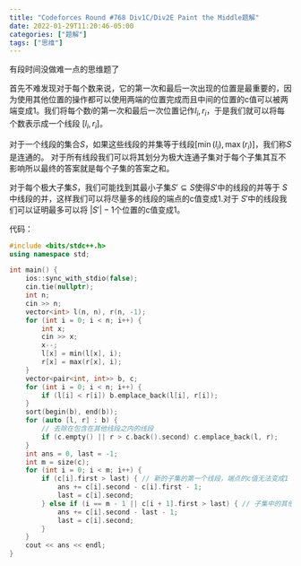 ```yaml
---
title: "Codeforces Round #768 Div1C/Div2E Paint the Middle题解"
date: 2022-01-29T11:20:46-05:00
categories: ["题解"]
tags: ["思维"]
---
```

有段时间没做难一点的思维题了
<!--more-->

首先不难发现对于每个数来说，它的第一次和最后一次出现的位置是最重要的，因为使用其他位置的操作都可以使用两端的位置完成而且中间的位置的c值可以被两端变成1。我们将每个数$i$的第一次和最后一次位置记作$l_i, r_i$，于是我们就可以将每个数表示成一个线段 $[l_i, r_i]$。

对于一个线段的集合$S$，如果这些线段的并集等于线段$[\min(l_i), \max(r_i)]$，我们称$S$是连通的。 对于所有线段我们可以将其划分为极大连通子集对于每个子集其互不影响所以最终的答案就是每个子集的答案之和。

对于每个极大子集$S$，我们可能找到其最小子集$S'\subseteq S$使得$S'$中的线段的并等于 $S$中线段的并，这样我们可以将尽量多的线段的端点的c值变成1.对于 $S'$中的线段我们可以证明最多可以将 $|S'|-1$个位置的c值变成1。

代码：

```cpp
#include <bits/stdc++.h>
using namespace std;

int main() {
    ios::sync_with_stdio(false);
    cin.tie(nullptr);
    int n;
    cin >> n;
    vector<int> l(n, n), r(n, -1);
    for (int i = 0; i < n; i++) {
        int x;
        cin >> x;
        x--;
        l[x] = min(l[x], i);
        r[x] = max(r[x], i);
    }
    vector<pair<int, int>> b, c;
    for (int i = 0; i < n; i++) {
        if (l[i] < r[i]) b.emplace_back(l[i], r[i]);
    }
    sort(begin(b), end(b));
    for (auto [l, r] : b) {
        // 去除在包含在其他线段之内的线段
        if (c.empty() || r > c.back().second) c.emplace_back(l, r);
    }
    int ans = 0, last = -1;
    int m = size(c);
    for (int i = 0; i < m; i++) {
        if (c[i].first > last) { // 新的子集的第一个线段，端点的c值无法变成1
            ans += c[i].second - c[i].first - 1;
            last = c[i].second;
        } else if (i == m - 1 || c[i + 1].first > last) { // 子集中的其他线段，左端点c值会变成1，会在之前被记入答案
            ans += c[i].second - last - 1;
            last = c[i].second;
        }
    }
    cout << ans << endl;
}
```
